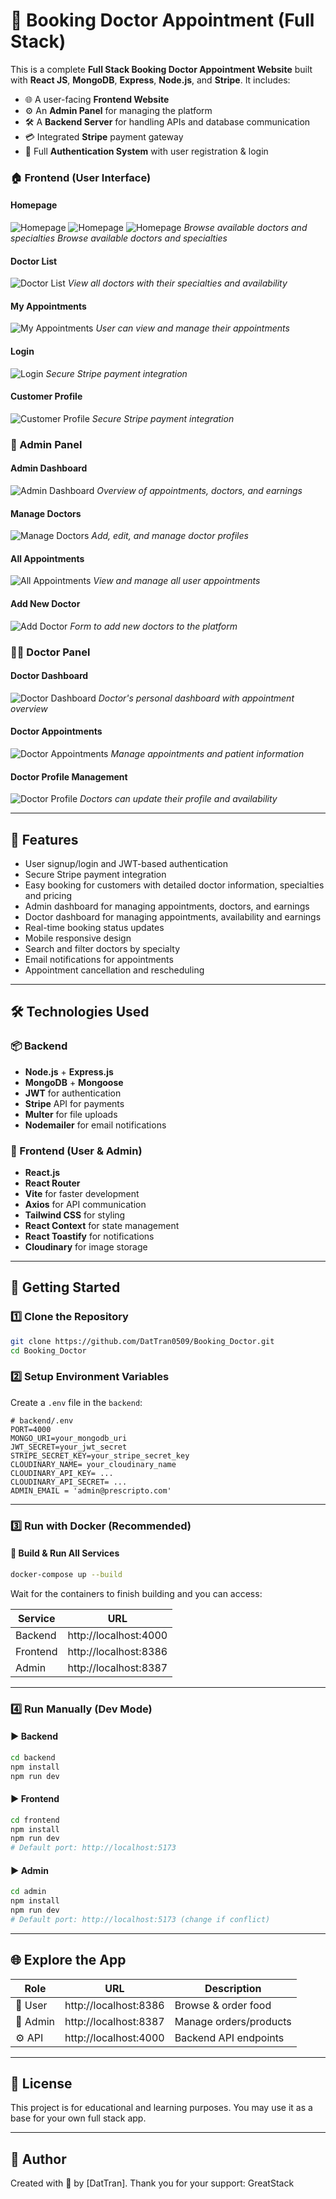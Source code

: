 # 🍔 Booking Doctor Appointment (Full Stack)

This is a complete **Full Stack Booking Doctor Appointment Website** built with **React JS**, **MongoDB**, **Express**, **Node.js**, and **Stripe**. It includes:

- 🌐 A user-facing **Frontend Website**
- ⚙️ An **Admin Panel** for managing the platform
- 🛠️ A **Backend Server** for handling APIs and database communication
- 💳 Integrated **Stripe** payment gateway
- 🔐 Full **Authentication System** with user registration & login

### 🏠 Frontend (User Interface)

#### Homepage
![Homepage](./img/Client/Homepage_1.png)
![Homepage](./img/Client/Homepage_2.png)
![Homepage](./img/Client/Homepage_3.png)
*Browse available doctors and specialties*
*Browse available doctors and specialties*

#### Doctor List
![Doctor List](./img/Client/All_Doctor.png)
*View all doctors with their specialties and availability*

#### My Appointments
![My Appointments](./img/Client/Appointments.png)
*User can view and manage their appointments*

#### Login
![Login](./img/Client/Login.png)
*Secure Stripe payment integration*

#### Customer Profile
![Customer Profile](./img/Client/Info.png)
*Secure Stripe payment integration*

### 🔐 Admin Panel

#### Admin Dashboard
![Admin Dashboard](./img/Admin/Dashboard.png)
*Overview of appointments, doctors, and earnings*

#### Manage Doctors
![Manage Doctors](./img/Admin/Doctor_List.png)
*Add, edit, and manage doctor profiles*

#### All Appointments
![All Appointments](./img/Admin/Appointments.png)
*View and manage all user appointments*

#### Add New Doctor
![Add Doctor](./img/Admin/Add_Doctor.png)
*Form to add new doctors to the platform*

### 👨‍⚕️ Doctor Panel

#### Doctor Dashboard
![Doctor Dashboard](./img/Doctor/Dashboard.png)
*Doctor's personal dashboard with appointment overview*

#### Doctor Appointments
![Doctor Appointments](./img/Doctor/Appointments.png)
*Manage appointments and patient information*

#### Doctor Profile Management
![Doctor Profile](./img/Doctor/Profile.png)
*Doctors can update their profile and availability*

---

## 📌 Features

- User signup/login and JWT-based authentication
- Secure Stripe payment integration
- Easy booking for customers with detailed doctor information, specialties and pricing
- Admin dashboard for managing appointments, doctors, and earnings
- Doctor dashboard for managing appointments, availability and earnings
- Real-time booking status updates
- Mobile responsive design
- Search and filter doctors by specialty
- Email notifications for appointments
- Appointment cancellation and rescheduling

---

## 🛠 Technologies Used

### 📦 Backend
- **Node.js** + **Express.js**
- **MongoDB** + **Mongoose**
- **JWT** for authentication
- **Stripe** API for payments
- **Multer** for file uploads
- **Nodemailer** for email notifications

### 🎨 Frontend (User & Admin)
- **React.js**
- **React Router**
- **Vite** for faster development
- **Axios** for API communication
- **Tailwind CSS** for styling
- **React Context** for state management
- **React Toastify** for notifications
- **Cloudinary** for image storage

---

## 🚀 Getting Started

### 1️⃣ Clone the Repository
```bash
git clone https://github.com/DatTran0509/Booking_Doctor.git
cd Booking_Doctor
```

### 2️⃣ Setup Environment Variables

Create a `.env` file in the `backend`:

```env
# backend/.env
PORT=4000
MONGO_URI=your_mongodb_uri
JWT_SECRET=your_jwt_secret
STRIPE_SECRET_KEY=your_stripe_secret_key
CLOUDINARY_NAME= your_cloudinary_name
CLOUDINARY_API_KEY= ...
CLOUDINARY_API_SECRET= ...
ADMIN_EMAIL = 'admin@prescripto.com'

```


---

### 3️⃣ Run with Docker (Recommended)

#### 🐳 Build & Run All Services
```bash
docker-compose up --build
```

Wait for the containers to finish building and you can access:

| Service   | URL                       |
|-----------|---------------------------|
| Backend   | http://localhost:4000     |
| Frontend  | http://localhost:8386     |
| Admin     | http://localhost:8387     |

---

### 4️⃣ Run Manually (Dev Mode)

#### ▶️ Backend
```bash
cd backend
npm install
npm run dev
```

#### ▶️ Frontend
```bash
cd frontend
npm install
npm run dev
# Default port: http://localhost:5173
```

#### ▶️ Admin
```bash
cd admin
npm install
npm run dev
# Default port: http://localhost:5173 (change if conflict)
```

---

## 🌐 Explore the App

| Role       | URL                    | Description              |
|------------|------------------------|--------------------------|
| 👥 User     | http://localhost:8386  | Browse & order food      |
| 🔐 Admin    | http://localhost:8387  | Manage orders/products   |
| ⚙️ API      | http://localhost:4000  | Backend API endpoints    |

---

## 📝 License

This project is for educational and learning purposes. You may use it as a base for your own full stack app.

---

## 🙌 Author

Created with 💖 by [DatTran]. Thank you for your support: GreatStack
